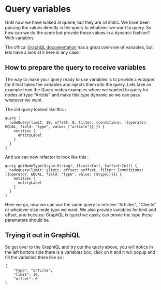 # Query variables

Until now we have looked at querie, but they are all static. We have been passing the values directly in the query to whatever we want to query. So how can we do the same but provide those values in a dynamic fashion? With variables.

The offical [GraphQL documentation](http://graphql.org/learn/queries/#variables) has a great overview of variables, but lets have a look at it here in any case.

## How to prepare the query to receive variables

The way to make your query ready to use variables is to provide a wrapper for it that takes the variables and injects them into the query. Lets take an example from the Query nodes examples where we wanted to query for nodes of type "Article" and make this type dynamic so we can pass whatever we want.

The old query looked like this :

```
query {
  nodeQuery(limit: 10, offset: 0, filter: {conditions: [{operator: EQUAL, field: "type", value: ["article"]}]}) {
    entities {
      entityLabel
    }
  }
}
```

And we can now refactor to look like this :

```
query getNodeType($type:String!, $limit:Int!, $offset:Int!) {
  nodeQuery(limit: $limit, offset: $offset, filter: {conditions: [{operator: EQUAL, field: "type", value: [$type]}]}) {
    entities {
      entityLabel
    }
  }
}
```

Here we go, now we can use the same query to retrieve "Articles", "Clients" or whatever else node type we want. We also provide variables for limit and offset, and because GraphQL is typed we easily can provie the type these parameters should be.

## Trying it out in GraphiQL

So get over to the GraphiQL and try out the query above, you will notice in the left bottom side there is a variables box, click on it and it will popup and fill the variables there like so :

```
{
    "type": "article",
    "limit": 10,
    "offset": 0
}
```
